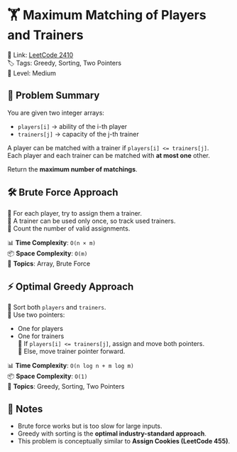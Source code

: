 # 🏋️ Maximum Matching of Players and Trainers  

🔗 Link: [LeetCode 2410](https://leetcode.com/problems/maximum-matching-of-players-and-trainers/)  
🏷️ Tags: Greedy, Sorting, Two Pointers  
🧱 Level: Medium  

## 🧠 Problem Summary  

You are given two integer arrays:  
- `players[i]` → ability of the i-th player  
- `trainers[j]` → capacity of the j-th trainer  

A player can be matched with a trainer if `players[i] <= trainers[j]`.  
Each player and each trainer can be matched with **at most one** other.  

Return the **maximum number of matchings**.  

## 🛠️ Brute Force Approach  

🔹 For each player, try to assign them a trainer.  
🔹 A trainer can be used only once, so track used trainers.  
🔹 Count the number of valid assignments.  

📊 **Time Complexity**: `O(n × m)`  
📦 **Space Complexity**: `O(m)`  
🧠 **Topics**: Array, Brute Force  

## ⚡ Optimal Greedy Approach  

🔹 Sort both `players` and `trainers`.  
🔹 Use two pointers:  
   - One for players  
   - One for trainers  
🔹 If `players[i] <= trainers[j]`, assign and move both pointers.  
🔹 Else, move trainer pointer forward.  

📊 **Time Complexity**: `O(n log n + m log m)`  
📦 **Space Complexity**: `O(1)`  
🧠 **Topics**: Greedy, Sorting, Two Pointers  

## 📌 Notes  

- Brute force works but is too slow for large inputs.  
- Greedy with sorting is the **optimal industry-standard approach**.  
- This problem is conceptually similar to **Assign Cookies (LeetCode 455)**.  